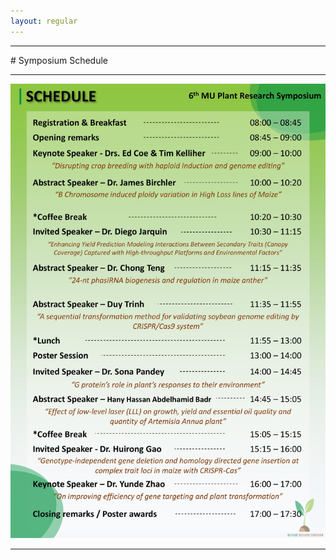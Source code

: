 ```yaml
---
layout: regular
---
```


<hr style="clear: both;" />
# Symposium Schedule
<hr style="clear: both;" />
<img src="/img/2022_Schedule.jpg" style="max-width:100%"/>
<hr style="clear: both;" />
